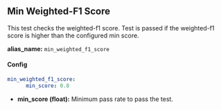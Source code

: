 
<div class="h3-box" markdown="1">

## Min Weighted-F1 Score

This test checks the weighted-f1 score. Test is passed if the weighted-f1 score is higher than the configured min score.

**alias_name:** `min_weighted_f1_score`

</div><div class="h3-box" markdown="1">

#### Config
```yaml
min_weighted_f1_score:
      min_score: 0.8
```

- **min_score (float):** Minimum pass rate to pass the test.

<!-- #### Examples -->

</div>